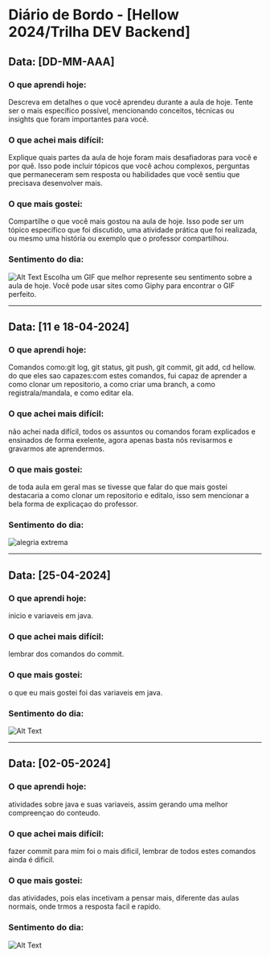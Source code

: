 # Diário de Bordo - [Hellow 2024/Trilha DEV Backend]

## Data: [DD-MM-AAA]

### O que aprendi hoje:
Descreva em detalhes o que você aprendeu durante a aula de hoje. Tente ser o mais específico possível, mencionando conceitos, técnicas ou insights que foram importantes para você.

### O que achei mais difícil:
Explique quais partes da aula de hoje foram mais desafiadoras para você e por quê. Isso pode incluir tópicos que você achou complexos, perguntas que permaneceram sem resposta ou habilidades que você sentiu que precisava desenvolver mais.

### O que mais gostei:
Compartilhe o que você mais gostou na aula de hoje. Isso pode ser um tópico específico que foi discutido, uma atividade prática que foi realizada, ou mesmo uma história ou exemplo que o professor compartilhou.

### Sentimento do dia:
![Alt Text](URL_DO_GIF)
Escolha um GIF que melhor represente seu sentimento sobre a aula de hoje. Você pode usar sites como Giphy para encontrar o GIF perfeito.

---

## Data: [11 e 18-04-2024]

### O que aprendi hoje:
Comandos como:git log, git status, git push, git commit, git add, cd hellow.
do que eles sao capazes:com estes comandos, fui capaz de aprender a como clonar um repositorio, a como criar uma branch, a como registrala/mandala, e como editar ela.

### O que achei mais difícil:
não achei nada difícil, todos os assuntos ou comandos foram explicados e ensinados de forma exelente, agora apenas basta nós revisarmos e gravarmos ate aprendermos.
### O que mais gostei:
de toda aula em geral mas se tivesse que falar do que mais gostei destacaria a como clonar um repositorio e editalo, isso sem mencionar a bela forma de explicaçao do professor.

### Sentimento do dia:
![alegria extrema](https://media1.giphy.com/media/yoJC2GnSClbPOkV0eA/giphy.webp?cid=82a1493bbhdy2d0dzqim7r8lkjnoi8ndp5p65mz9h197ljnl&ep=v1_gifs_trending&rid=giphy.webp&ct=g)
 
 ---

## Data: [25-04-2024]

### O que aprendi hoje:
inicio e variaveis em java.

### O que achei mais difícil:
lembrar dos comandos do commit.

### O que mais gostei:
o que eu mais gostei foi das variaveis em java.

### Sentimento do dia:
![Alt Text](https://media2.giphy.com/media/v1.Y2lkPTc5MGI3NjExdnhteDFuaG5lajc4d3pncTFkdjY3OXJqYmZkNm40YThseGhoZ3QwOSZlcD12MV9naWZzX3NlYXJjaCZjdD1n/3oFzlZ4Jti0EF5JWGA/200.webp)


---


## Data: [02-05-2024]

### O que aprendi hoje:
atividades sobre java e suas variaveis, assim gerando uma melhor compreençao do conteudo.

### O que achei mais difícil:
fazer commit para mim foi o mais dificil, lembrar de todos estes comandos ainda é dificil.

### O que mais gostei:
das atividades, pois elas incetivam a pensar mais, diferente das aulas normais, onde trmos a resposta facil e rapido.

### Sentimento do dia:
![Alt Text](https://media3.giphy.com/media/GVKHEH8M5MLIWiqZVz/giphy.webp?cid=790b7611m3dehax9mom3ugiwu01obkrsmov391o33qlbww9p&ep=v1_gifs_search&rid=giphy.webp&ct=g)




